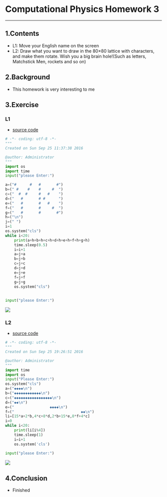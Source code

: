 # Computational Physics Homework 3
***
## 1.Contents
* L1: Move your English name on the screen
* L2: Draw what you want to draw in the 80×80 lattice with characters, and make them rotate. Wish you a big brain hole!(Such as letters, Matchstick Men, rockets and so on)

## 2.Background
* This homework is very interesting to me

## 3.Exercise

### L1
* [source code](https://github.com/yukangnineteen/computational_physics_N2014301020117/blob/master/Exercise-3/computational_physics%20homework%203-L1.py)
```python
# -*- coding: utf-8 -*-
"""
Created on Sun Sep 25 11:37:38 2016

@author: Administrator
"""
import os
import time
input("please Enter:")

a=("#      #   #       #")
b=(" #    #    #     #  ")
c=("  #  #     #   #    ")
d=("   #       # #      ")
e=("   #       #   #    ")
f=("   #       #     #  ")
g=("   #       #       #")
h=("\n")
j=(" ")
i=1
os.system("cls")
while i<20:
    print(a+h+b+h+c+h+d+h+e+h+f+h+g+h)
    time.sleep(0.5)
    i=i+1
    a=j+a
    b=j+b
    c=j+c
    d=j+d
    e=j+e
    f=j+f
    g=j+g
    os.system("cls")
    
    
input("please Enter:")
```


![](https://github.com/yukangnineteen/computational_physics_N2014301020117/blob/master/Exercise-3/computational_physics%20homework%203-L1.gif)

### L2
* [source code](https://github.com/yukangnineteen/computational_physics_N2014301020117/blob/master/Exercise-3/computational_physics%20homework%203-L2.py)
```python
# -*- coding: utf-8 -*-
"""
Created on Sun Sep 25 19:26:51 2016

@author: Administrator
"""
import time
import os
input("Please Enter:")
os.system("cls")
a=("◆◆◆◆\n")
b=("◆◆◆◆◆◆◆◆◆◆◆◆\n")
c=("◆◆◆◆◆◆◆◆◆◆◆◆◆◆◆◆◆\n")
d=("◆◆\n")
e=("                ◆◆◆◆\n")
f=("                              ◆◆\n")
li=[15*a+2*b,4*c+8*d,2*b+15*e,8*f+4*c]
i=0
while i<20:
    print(li[i%4])
    time.sleep(1)
    i=i+1
    os.system('cls')
    
input("please Enter:")
```
![](https://github.com/yukangnineteen/computational_physics_N2014301020117/blob/master/Exercise-3/computational_physics%20homework%203-L2.gif)

## 4.Conclusion
* Finished
